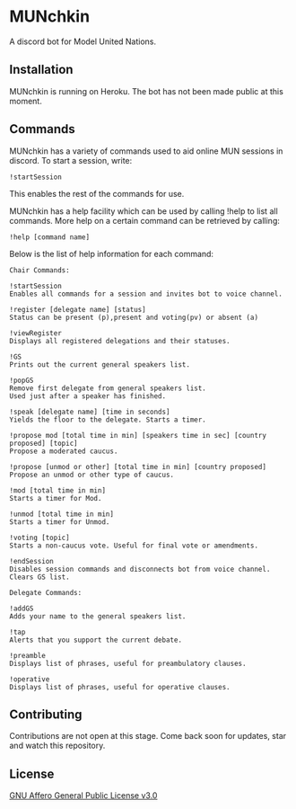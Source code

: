 # MUNchkin

A discord bot for Model United Nations.

## Installation

MUNchkin is running on Heroku. The bot has not been made public at this moment.

## Commands

MUNchkin has a variety of commands used to aid online MUN sessions in discord. To start a session, write:

```
!startSession
```
This enables the rest of the commands for use.

MUNchkin has a help facility which can be used by calling !help to list all commands. More help on a certain command can be retrieved by calling:
```
!help [command name]
```
Below is the list of help information for each command:
```
Chair Commands:

!startSession 
Enables all commands for a session and invites bot to voice channel.

!register [delegate name] [status]
Status can be present (p),present and voting(pv) or absent (a)

!viewRegister
Displays all registered delegations and their statuses.

!GS
Prints out the current general speakers list.

!popGS
Remove first delegate from general speakers list.
Used just after a speaker has finished.

!speak [delegate name] [time in seconds]
Yields the floor to the delegate. Starts a timer.

!propose mod [total time in min] [speakers time in sec] [country proposed] [topic]
Propose a moderated caucus.

!propose [unmod or other] [total time in min] [country proposed]
Propose an unmod or other type of caucus.

!mod [total time in min]
Starts a timer for Mod.

!unmod [total time in min]
Starts a timer for Unmod.

!voting [topic]
Starts a non-caucus vote. Useful for final vote or amendments.

!endSession
Disables session commands and disconnects bot from voice channel.
Clears GS list.

Delegate Commands:

!addGS
Adds your name to the general speakers list.

!tap
Alerts that you support the current debate.

!preamble
Displays list of phrases, useful for preambulatory clauses.

!operative
Displays list of phrases, useful for operative clauses.
```


## Contributing
Contributions are not open at this stage. Come back soon for updates, star and watch this repository.

## License
[GNU Affero General Public License v3.0](https://www.gnu.org/licenses/agpl-3.0.en.html)

